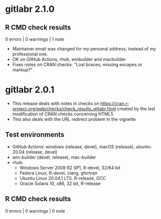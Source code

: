 # gitlabr 2.1.0
## R CMD check results

0 errors | 0 warnings | 1 note

* Maintainer email was changed for my personal address, instead of my professional one.
* OK on GitHub Actions, rhub, winbuilder and macbuilder
* Fixes notes on CRAN checks: "Lost braces; missing escapes or markup?"

# gitlabr 2.0.1

* This release deals with notes in checks on <https://cran.r-project.org/web/checks/check_results_gitlabr.html> created by the last modification of CRAN checks concerning HTML5
* This also deals with the URL redirect problem in the vignette

## Test environments

* GitHub Actions: windows (release, devel), macOS (release), ubuntu-20.04 (release, devel)
* win-builder (devel, release), mac-builder 
* rhub: 
  + Windows Server 2008 R2 SP1, R-devel, 32/64 bit
  + Fedora Linux, R-devel, clang, gfortran
  + Ubuntu Linux 20.04.1 LTS, R-release, GCC
  + Oracle Solaris 10, x86, 32 bit, R-release

## R CMD check results

0 errors | 0 warnings | 0 note